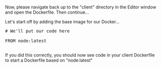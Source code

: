 Now, please navigate back up to the "client" directory in the Editor window and open the Dockerfile.  Then continue...

Let's start off by adding the base image for our Docker...

<pre class="file" data-filename="Dockerfile" data-target="replace">
# We'll put our code here

FROM node:latest

</pre>

If you did this correctly, you should now see code in your client Dockerfile to start a Dockerfile based on "node:latest"